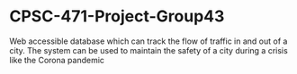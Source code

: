 # CPSC-471-Project-Group43
Web accessible database which can track the flow of traffic in and out of a city. The system can be used to maintain the safety of a city during a crisis like the Corona pandemic
